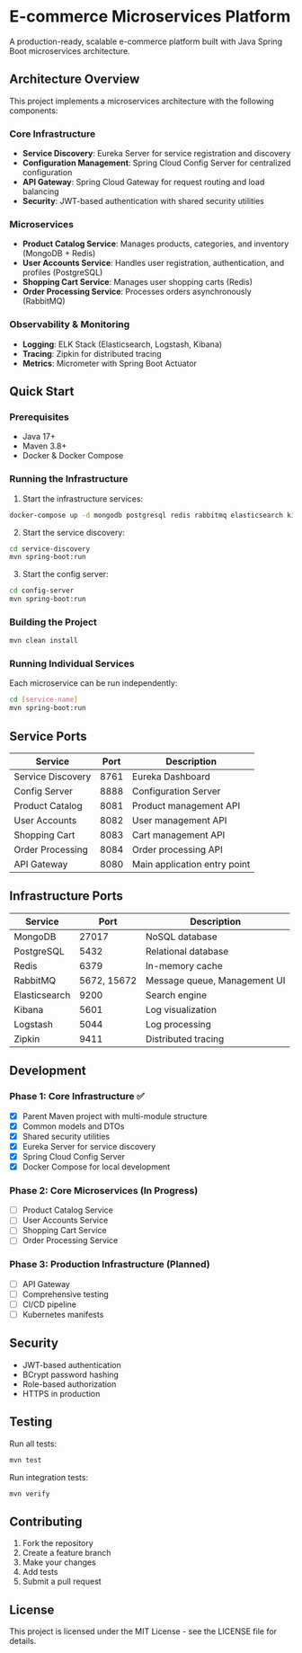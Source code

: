 # E-commerce Microservices Platform

A production-ready, scalable e-commerce platform built with Java Spring Boot microservices architecture.

## Architecture Overview

This project implements a microservices architecture with the following components:

### Core Infrastructure
- **Service Discovery**: Eureka Server for service registration and discovery
- **Configuration Management**: Spring Cloud Config Server for centralized configuration
- **API Gateway**: Spring Cloud Gateway for request routing and load balancing
- **Security**: JWT-based authentication with shared security utilities

### Microservices
- **Product Catalog Service**: Manages products, categories, and inventory (MongoDB + Redis)
- **User Accounts Service**: Handles user registration, authentication, and profiles (PostgreSQL)
- **Shopping Cart Service**: Manages user shopping carts (Redis)
- **Order Processing Service**: Processes orders asynchronously (RabbitMQ)

### Observability & Monitoring
- **Logging**: ELK Stack (Elasticsearch, Logstash, Kibana)
- **Tracing**: Zipkin for distributed tracing
- **Metrics**: Micrometer with Spring Boot Actuator

## Quick Start

### Prerequisites
- Java 17+
- Maven 3.8+
- Docker & Docker Compose

### Running the Infrastructure

1. Start the infrastructure services:
```bash
docker-compose up -d mongodb postgresql redis rabbitmq elasticsearch kibana logstash zipkin
```

2. Start the service discovery:
```bash
cd service-discovery
mvn spring-boot:run
```

3. Start the config server:
```bash
cd config-server
mvn spring-boot:run
```

### Building the Project

```bash
mvn clean install
```

### Running Individual Services

Each microservice can be run independently:

```bash
cd [service-name]
mvn spring-boot:run
```

## Service Ports

| Service | Port | Description |
|---------|------|-------------|
| Service Discovery | 8761 | Eureka Dashboard |
| Config Server | 8888 | Configuration Server |
| Product Catalog | 8081 | Product management API |
| User Accounts | 8082 | User management API |
| Shopping Cart | 8083 | Cart management API |
| Order Processing | 8084 | Order processing API |
| API Gateway | 8080 | Main application entry point |

## Infrastructure Ports

| Service | Port | Description |
|---------|------|-------------|
| MongoDB | 27017 | NoSQL database |
| PostgreSQL | 5432 | Relational database |
| Redis | 6379 | In-memory cache |
| RabbitMQ | 5672, 15672 | Message queue, Management UI |
| Elasticsearch | 9200 | Search engine |
| Kibana | 5601 | Log visualization |
| Logstash | 5044 | Log processing |
| Zipkin | 9411 | Distributed tracing |

## Development

### Phase 1: Core Infrastructure ✅
- [x] Parent Maven project with multi-module structure
- [x] Common models and DTOs
- [x] Shared security utilities
- [x] Eureka Server for service discovery
- [x] Spring Cloud Config Server
- [x] Docker Compose for local development

### Phase 2: Core Microservices (In Progress)
- [ ] Product Catalog Service
- [ ] User Accounts Service  
- [ ] Shopping Cart Service
- [ ] Order Processing Service

### Phase 3: Production Infrastructure (Planned)
- [ ] API Gateway
- [ ] Comprehensive testing
- [ ] CI/CD pipeline
- [ ] Kubernetes manifests

## Security

- JWT-based authentication
- BCrypt password hashing
- Role-based authorization
- HTTPS in production

## Testing

Run all tests:
```bash
mvn test
```

Run integration tests:
```bash
mvn verify
```

## Contributing

1. Fork the repository
2. Create a feature branch
3. Make your changes
4. Add tests
5. Submit a pull request

## License

This project is licensed under the MIT License - see the LICENSE file for details.